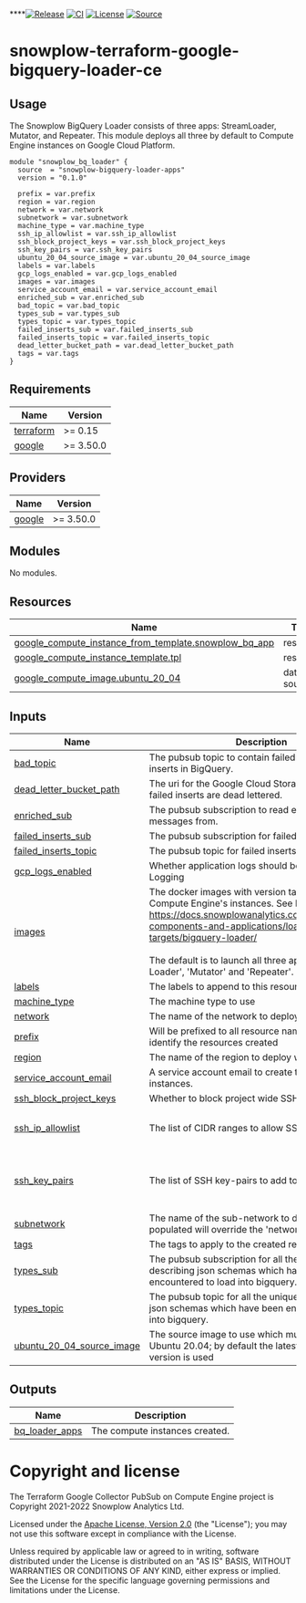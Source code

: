 ****[![Release][release-image]][release] [![CI][ci-image]][ci] [![License][license-image]][license] [![Source][source-image]][source]

# snowplow-terraform-google-bigquery-loader-ce


## Usage

The Snowplow BigQuery Loader consists of three apps: StreamLoader, Mutator, and
Repeater. This module deploys all three by default to Compute Engine instances
on Google Cloud Platform.

```hcl
module "snowplow_bq_loader" {
  source  = "snowplow-bigquery-loader-apps"
  version = "0.1.0"

  prefix = var.prefix
  region = var.region
  network = var.network
  subnetwork = var.subnetwork
  machine_type = var.machine_type
  ssh_ip_allowlist = var.ssh_ip_allowlist
  ssh_block_project_keys = var.ssh_block_project_keys
  ssh_key_pairs = var.ssh_key_pairs
  ubuntu_20_04_source_image = var.ubuntu_20_04_source_image
  labels = var.labels
  gcp_logs_enabled = var.gcp_logs_enabled
  images = var.images
  service_account_email = var.service_account_email
  enriched_sub = var.enriched_sub
  bad_topic = var.bad_topic
  types_sub = var.types_sub
  types_topic = var.types_topic
  failed_inserts_sub = var.failed_inserts_sub
  failed_inserts_topic = var.failed_inserts_topic
  dead_letter_bucket_path = var.dead_letter_bucket_path
  tags = var.tags
}
```
<!-- BEGIN_TF_DOCS -->
## Requirements

| Name                                                                      | Version   |
| ------------------------------------------------------------------------- | --------- |
| <a name="requirement_terraform"></a> [terraform](#requirement\_terraform) | >= 0.15   |
| <a name="requirement_google"></a> [google](#requirement\_google)          | >= 3.50.0 |

## Providers

| Name                                                       | Version   |
| ---------------------------------------------------------- | --------- |
| <a name="provider_google"></a> [google](#provider\_google) | >= 3.50.0 |

## Modules

No modules.

## Resources

| Name                                                                                                                                                                   | Type        |
| ---------------------------------------------------------------------------------------------------------------------------------------------------------------------- | ----------- |
| [google_compute_instance_from_template.snowplow_bq_app](https://registry.terraform.io/providers/hashicorp/google/latest/docs/resources/compute_instance_from_template) | resource    |
| [google_compute_instance_template.tpl](https://registry.terraform.io/providers/hashicorp/google/latest/docs/resources/compute_instance_template)                       | resource    |
| [google_compute_image.ubuntu_20_04](https://registry.terraform.io/providers/hashicorp/google/latest/docs/data-sources/compute_image)                                   | data source |

## Inputs

| Name                                                                                                                  | Description                                                                                                                                                                                                                                                                                                               | Type                                                                                    | Default                                                                                                                                                                 | Required |
| --------------------------------------------------------------------------------------------------------------------- | ------------------------------------------------------------------------------------------------------------------------------------------------------------------------------------------------------------------------------------------------------------------------------------------------------------------------- | --------------------------------------------------------------------------------------- | ----------------------------------------------------------------------------------------------------------------------------------------------------------------------- | :------: |
| <a name="input_bad_topic"></a> [bad\_topic](#input\_bad\_topic)                                                       | The pubsub topic to contain failed messages of inserts in BigQuery.                                                                                                                                                                                                                                                       | `string`                                                                                | n/a                                                                                                                                                                     |   yes    |
| <a name="input_dead_letter_bucket_path"></a> [dead\_letter\_bucket\_path](#input\_dead\_letter\_bucket\_path)         | The uri for the Google Cloud Storage bucket, where failed inserts are dead lettered.                                                                                                                                                                                                                                      | `string`                                                                                | n/a                                                                                                                                                                     |   yes    |
| <a name="input_enriched_sub"></a> [enriched\_sub](#input\_enriched\_sub)                                              | The pubsub subscription to read enriched messages from.                                                                                                                                                                                                                                                                   | `string`                                                                                | n/a                                                                                                                                                                     |   yes    |
| <a name="input_failed_inserts_sub"></a> [failed\_inserts\_sub](#input\_failed\_inserts\_sub)                          | The pubsub subscription for failed inserts.                                                                                                                                                                                                                                                                               | `string`                                                                                | n/a                                                                                                                                                                     |   yes    |
| <a name="input_failed_inserts_topic"></a> [failed\_inserts\_topic](#input\_failed\_inserts\_topic)                    | The pubsub topic for failed inserts.                                                                                                                                                                                                                                                                                      | `string`                                                                                | n/a                                                                                                                                                                     |   yes    |
| <a name="input_gcp_logs_enabled"></a> [gcp\_logs\_enabled](#input\_gcp\_logs\_enabled)                                | Whether application logs should be reported to GCP Logging                                                                                                                                                                                                                                                                | `bool`                                                                                  | `true`                                                                                                                                                                  |    no    |
| <a name="input_images"></a> [images](#input\_images)                                                                  | The docker images with version tag to deploy on Compute Engine's instances. See here for details:<br>  https://docs.snowplowanalytics.com/docs/pipeline-components-and-applications/loaders-storage-targets/bigquery-loader/<br><br>  The default is to launch all three apps: 'Stream Loader', 'Mutator' and 'Repeater'. | `list(string)`                                                                          | <pre>[<br>  "snowplow/snowplow-bigquery-streamloader:1.3.0",<br>  "snowplow/snowplow-bigquery-loader:1.3.0",<br>  "snowplow/snowplow-bigquery-mutator:1.3.0"<br>]</pre> |    no    |
| <a name="input_labels"></a> [labels](#input\_labels)                                                                  | The labels to append to this resource                                                                                                                                                                                                                                                                                     | `map(string)`                                                                           | `{}`                                                                                                                                                                    |    no    |
| <a name="input_machine_type"></a> [machine\_type](#input\_machine\_type)                                              | The machine type to use                                                                                                                                                                                                                                                                                                   | `string`                                                                                | `"e2-micro"`                                                                                                                                                            |    no    |
| <a name="input_network"></a> [network](#input\_network)                                                               | The name of the network to deploy within                                                                                                                                                                                                                                                                                  | `string`                                                                                | n/a                                                                                                                                                                     |   yes    |
| <a name="input_prefix"></a> [prefix](#input\_prefix)                                                                  | Will be prefixed to all resource names. Use to easily identify the resources created                                                                                                                                                                                                                                      | `string`                                                                                | `"snowplow"`                                                                                                                                                            |    no    |
| <a name="input_region"></a> [region](#input\_region)                                                                  | The name of the region to deploy within                                                                                                                                                                                                                                                                                   | `string`                                                                                | n/a                                                                                                                                                                     |   yes    |
| <a name="input_service_account_email"></a> [service\_account\_email](#input\_service\_account\_email)                 | A service account email to create the compute instances.                                                                                                                                                                                                                                                                  | `string`                                                                                | n/a                                                                                                                                                                     |   yes    |
| <a name="input_ssh_block_project_keys"></a> [ssh\_block\_project\_keys](#input\_ssh\_block\_project\_keys)            | Whether to block project wide SSH keys                                                                                                                                                                                                                                                                                    | `bool`                                                                                  | `true`                                                                                                                                                                  |    no    |
| <a name="input_ssh_ip_allowlist"></a> [ssh\_ip\_allowlist](#input\_ssh\_ip\_allowlist)                                | The list of CIDR ranges to allow SSH traffic from                                                                                                                                                                                                                                                                         | `list(any)`                                                                             | <pre>[<br>  ""<br>]</pre>                                                                                                                                               |    no    |
| <a name="input_ssh_key_pairs"></a> [ssh\_key\_pairs](#input\_ssh\_key\_pairs)                                         | The list of SSH key-pairs to add to the servers                                                                                                                                                                                                                                                                           | <pre>list(object({<br>    user_name  = string<br>    public_key = string<br>  }))</pre> | `[]`                                                                                                                                                                    |    no    |
| <a name="input_subnetwork"></a> [subnetwork](#input\_subnetwork)                                                      | The name of the sub-network to deploy within; if populated will override the 'network' setting                                                                                                                                                                                                                            | `string`                                                                                | `""`                                                                                                                                                                    |    no    |
| <a name="input_tags"></a> [tags](#input\_tags)                                                                        | The tags to apply to the created resources.                                                                                                                                                                                                                                                                               | `list(string)`                                                                          | n/a                                                                                                                                                                     |   yes    |
| <a name="input_types_sub"></a> [types\_sub](#input\_types\_sub)                                                       | The pubsub subscription for all the unique self describing json schemas which have been encountered to load into bigquery.                                                                                                                                                                                                | `string`                                                                                | n/a                                                                                                                                                                     |   yes    |
| <a name="input_types_topic"></a> [types\_topic](#input\_types\_topic)                                                 | The pubsub topic for all the unique self describing json schemas which have been encountered to load into bigquery.                                                                                                                                                                                                       | `string`                                                                                | n/a                                                                                                                                                                     |   yes    |
| <a name="input_ubuntu_20_04_source_image"></a> [ubuntu\_20\_04\_source\_image](#input\_ubuntu\_20\_04\_source\_image) | The source image to use which must be based of of Ubuntu 20.04; by default the latest community version is used                                                                                                                                                                                                           | `string`                                                                                | `""`                                                                                                                                                                    |    no    |

## Outputs

| Name                                                                               | Description                    |
| ---------------------------------------------------------------------------------- | ------------------------------ |
| <a name="output_bq_loader_apps"></a> [bq\_loader\_apps](#output\_bq\_loader\_apps) | The compute instances created. |
<!-- END_TF_DOCS -->

# Copyright and license

The Terraform Google Collector PubSub on Compute Engine project is Copyright 2021-2022 Snowplow Analytics Ltd.

Licensed under the [Apache License, Version 2.0][license] (the "License");
you may not use this software except in compliance with the License.

Unless required by applicable law or agreed to in writing, software
distributed under the License is distributed on an "AS IS" BASIS,
WITHOUT WARRANTIES OR CONDITIONS OF ANY KIND, either express or implied.
See the License for the specific language governing permissions and
limitations under the License.

[release]: https://github.com/tnightengale/snowplow-terraform-google-big-query-loader-ce/releases/latest
[release-image]: https://img.shields.io/github/v/release/tnightengale/snowplow-terraform-google-big-query-loader-ce

[ci]: https://github.com/tnightengale/snowplow-terraform-google-big-query-loader-ce/actions?query=workflow%3Aci
[ci-image]: https://github.com/tnightengale/snowplow-terraform-google-big-query-loader-ce/workflows/ci/badge.svg

[license]: https://www.apache.org/licenses/LICENSE-2.0
[license-image]: https://img.shields.io/badge/license-Apache--2-blue.svg?style=flat

<!-- [registry]: https://registry.terraform.io/modules/snowplow-devops/collector-pubsub-ce/google/latest
[registry-image]: https://img.shields.io/static/v1?label=Terraform&message=Registry&color=7B42BC&logo=terraform -->

[source]: https://github.com/snowplow-incubator/snowplow-bigquery-loader
[source-image]: https://img.shields.io/static/v1?label=Snowplow&message=BigQuery%20Loader&color=0E9BA4&logo=GitHub
